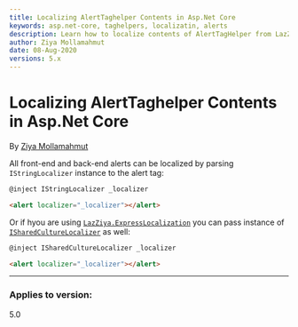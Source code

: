 ```yaml
---
title: Localizing AlertTaghelper Contents in Asp.Net Core
keywords: asp.net-core, taghelpers, localizatin, alerts
description: Learn how to localize contents of AlertTagHelper from LazZiya.TagHelpers for Asp.Net Core.
author: Ziya Mollamahmut
date: 08-Aug-2020
versions: 5.x
---
```


# Localizing AlertTaghelper Contents in Asp.Net Core

By [Ziya Mollamahmut](https://github.com/LazZiya)

All front-end and back-end alerts can be localized by parsing `IStringLocalizer` instance to the alert tag:

````html
@inject IStringLocalizer _localizer

<alert localizer="_localizer"></alert>
````

Or if hyou are using [`LazZiya.ExpressLocalization`][1] you can pass instance of [`ISharedCultureLocalizer`][2] as well:

````html
@inject ISharedCultureLocalizer _localizer

<alert localizer="_localizer"></alert>
````

---
### Applies to version:
5.0

[1]:../LazZiya.ExpressLocalization/index.md
[2]:https://github.com/LazZiya/ExpressLocalization/blob/master/LazZiya.ExpressLocalization/ISharedCultureLocalizer.cs
